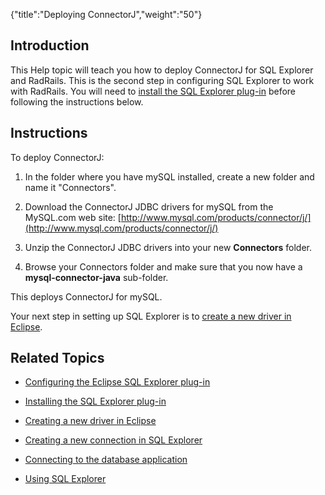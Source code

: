 {"title":"Deploying ConnectorJ","weight":"50"}

## Introduction

This Help topic will teach you how to deploy ConnectorJ for SQL Explorer and RadRails. This is the second step in configuring SQL Explorer to work with RadRails. You will need to [install the SQL Explorer plug-in](/docs/appc/Axway_Appcelerator_Studio/Axway_Appcelerator_Studio_Guide/Customizing_Studio/3rd_Party_DB_Plugins/Installing_the_SQL_Explorer_plug-in/) before following the instructions below.

## Instructions

To deploy ConnectorJ:

1. In the folder where you have mySQL installed, create a new folder and name it "Connectors".

2. Download the ConnectorJ JDBC drivers for mySQL from the MySQL.com web site: [http://www.mysql.com/products/connector/j/](http://www.mysql.com/products/connector/j/)

3. Unzip the ConnectorJ JDBC drivers into your new **Connectors** folder.

4. Browse your Connectors folder and make sure that you now have a **mysql-connector-java** sub-folder.


This deploys ConnectorJ for mySQL.

Your next step in setting up SQL Explorer is to [create a new driver in Eclipse](/docs/appc/Axway_Appcelerator_Studio/Axway_Appcelerator_Studio_Guide/Customizing_Studio/3rd_Party_DB_Plugins/Creating_a_new_driver_in_Eclipse/).

## Related Topics

* [Configuring the Eclipse SQL Explorer plug-in](/docs/appc/Axway_Appcelerator_Studio/Axway_Appcelerator_Studio_Guide/Customizing_Studio/3rd_Party_DB_Plugins/Configuring_the_Eclipse_SQL_Explorer_plug-in/)

* [Installing the SQL Explorer plug-in](/docs/appc/Axway_Appcelerator_Studio/Axway_Appcelerator_Studio_Guide/Customizing_Studio/3rd_Party_DB_Plugins/Installing_the_SQL_Explorer_plug-in/)

* [Creating a new driver in Eclipse](/docs/appc/Axway_Appcelerator_Studio/Axway_Appcelerator_Studio_Guide/Customizing_Studio/3rd_Party_DB_Plugins/Creating_a_new_driver_in_Eclipse/)

* [Creating a new connection in SQL Explorer](/docs/appc/Axway_Appcelerator_Studio/Axway_Appcelerator_Studio_Guide/Customizing_Studio/3rd_Party_DB_Plugins/Creating_a_new_connection_in_SQL_Explorer/)

* [Connecting to the database application](/docs/appc/Axway_Appcelerator_Studio/Axway_Appcelerator_Studio_Guide/Customizing_Studio/3rd_Party_DB_Plugins/Connecting_to_the_database_application/)

* [Using SQL Explorer](/docs/appc/Axway_Appcelerator_Studio/Axway_Appcelerator_Studio_Guide/Customizing_Studio/3rd_Party_DB_Plugins/Using_SQL_Explorer/)
